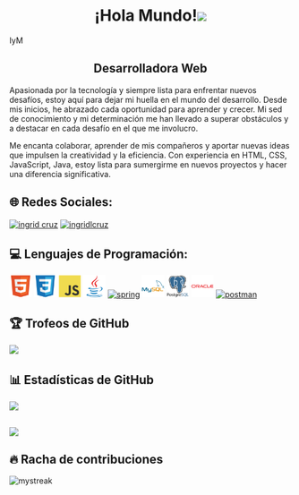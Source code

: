 <h1 align = "center"><b>¡Hola Mundo!</b><img src="https://media.giphy.com/media/hvRJCLFzcasrR4ia7z/giphy.gif" width="35"></h1>
<!--  -->IyM

<h2 align="center">Desarrolladora Web</h2>

Apasionada por la tecnología y siempre lista para enfrentar nuevos desafíos, estoy aquí para dejar mi huella en el mundo del desarrollo. Desde mis inicios, he abrazado cada oportunidad para aprender y crecer. Mi sed de conocimiento y mi determinación me han llevado a superar obstáculos y a destacar en cada desafío en el que me involucro. 

Me encanta colaborar, aprender de mis compañeros y aportar nuevas ideas que impulsen la creatividad y la eficiencia. Con experiencia en HTML, CSS, JavaScript, Java, estoy lista para sumergirme en nuevos proyectos y hacer una diferencia significativa.

## 🌐 Redes Sociales:
<p align="left">
    <a href="https://linkedin.com/in/ingrid-lizbeth-cruz-ybañez-252239213" target="blank"><img align="center" src="https://raw.githubusercontent.com/rahuldkjain/github-profile-readme-generator/master/src/images/icons/Social/linked-in-alt.svg" alt="ingrid cruz" height="30" width="40" /></a>
    <a href="https://instagram.com/ingridlcruz" target="blank"><img align="center" src="https://raw.githubusercontent.com/rahuldkjain/github-profile-readme-generator/master/src/images/icons/Social/instagram.svg" alt="ingridlcruz" height="30" width="40" /></a
</p>

## 💻 Lenguajes de Programación:
<p align="left"> 
    <a href="https://lenguajehtml.com/html/" target="_blank" rel="noreferrer"> <img src="https://raw.githubusercontent.com/devicons/devicon/master/icons/html5/html5-original.svg" alt="HTML" width="40" height="40"/></a>
    <a href="https://lenguajecss.com/css/" target="_blank" rel="noreferrer"> <img src="https://raw.githubusercontent.com/devicons/devicon/master/icons/css3/css3-original.svg" alt="CSS" width="40" height="40"/></a>
    <a href="https://developer.mozilla.org/en-US/docs/Web/JavaScript" target="_blank" rel="noreferrer"> <img src="https://raw.githubusercontent.com/devicons/devicon/master/icons/javascript/javascript-original.svg" alt="javascript" width="40" height="40"/></a> 
    <a href="https://www.java.com" target="_blank" rel="noreferrer"> <img src="https://raw.githubusercontent.com/devicons/devicon/master/icons/java/java-original.svg" alt="java" width="40" height="40"/></a> 
    <a href="https://spring.io/" target="_blank" rel="noreferrer"> <img src="https://www.vectorlogo.zone/logos/springio/springio-icon.svg" alt="spring" width="40" height="40"/></a>
    <a href="https://www.mysql.com/" target="_blank" rel="noreferrer"> <img src="https://raw.githubusercontent.com/devicons/devicon/master/icons/mysql/mysql-original-wordmark.svg" alt="mysql" width="40" height="40"/></a>
    <a href="https://www.postgresql.org" target="_blank" rel="noreferrer"> <img src="https://raw.githubusercontent.com/devicons/devicon/master/icons/postgresql/postgresql-original-wordmark.svg" alt="postgresql" width="40" height="40"/></a>
    <a href="https://www.oracle.com/" target="_blank" rel="noreferrer"> <img src="https://raw.githubusercontent.com/devicons/devicon/master/icons/oracle/oracle-original.svg" alt="oracle" width="40" height="40"/></a>
    <a href="https://postman.com" target="_blank" rel="noreferrer"> <img src="https://www.vectorlogo.zone/logos/getpostman/getpostman-icon.svg" alt="postman" width="40" height="40"/></a>
</p>

## 🏆 Trofeos de GitHub

![](https://github-profile-trophy.vercel.app/?username=ingridcruzy&theme=discord&no-frame=false&no-bg=false&margin-w=4)

## 📊 Estadísticas de GitHub

<div style="display: flex; justify-content: flex-start; gap: 30px; flex-wrap: wrap;">

  <img src="https://github-readme-stats-ag1f.vercel.app/api?username=Ingridcruzy&show_icons=true&count_private=true&theme=chartreuse-dark" width="460" />
  <img src="https://github-readme-stats-ag1f.vercel.app/api/top-langs/?username=Ingridcruzy&layout=compact&theme=chartreuse-dark" width="310" style="max-height: 160px;" />

</div>

## 🔥 Racha de contribuciones

<img src="https://github-readme-streak-stats.herokuapp.com/?user=Ingridcruzy&theme=tokyonight" alt="mystreak"/>











